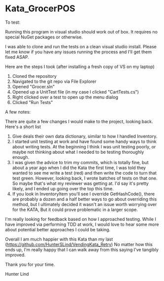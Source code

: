 # Kata_GrocerPOS

To test:

Running this program in visual studio should work out of box. It requires no special NuGet packages or otherwise. 

I was able to clone and run the tests on a clean visual studio install. Please let me know if you have any issues running the process and I'll get them fixed ASAP.

Here are the steps I took (after installing a fresh copy of VS on my laptop)
1. Cloned the repository
2. Navigated to the git repo via File Explorer
3. Opened "Grocer.sln"
4. Opened up a UnitTest file (in my case I clicked "CartTests.cs")
5. Right clicked over a test to open up the menu dialog
6. Clicked "Run Tests"


A few notes:

There are quite a few changes I would make to the project, looking back. Here's a short list

1. Give deals their own data dictionary, similar to how I handled Inventory. 
2. I started unit testing at work and have found some handy ways to think about writing tests. At the beginning I think I was unit testing poorly, or maybe not thinking about what I needed to be testing thoroughly enough.
3. I was given the advice to trim my commits, which is totally fine, but about a year ago when I did the Kata the first time, I was told they wanted to see me write a test (red) and then write the code to turn that test green.
	However, looking back, I wrote batches of tests on that one. So maybe that's what my reviewer was getting at. I'd say it's pretty likely, and I ended up going over the top this time.
4. If you look in InventoryItem you'll see I override GetHashCode(), there are probably a dozen and a half better ways to go about overriding this method, but I ultimately decided it wasn't an issue worth worrying over for the KATA,
	But it could prove problematic in a larger scope.

	
I'm really looking for feedback based on how I approached testing. While I have improved via performing TDD at work, I would love to hear some more about potential better approaches I could be taking.

	
Overall I am much happier with this Kata than my last (https://github.com/HunterSLind/VendingKata_Retry) No matter how this ends up, I'm really happy that I can walk away from this saying I've tangibly improved. 


Thank you for your time.

Hunter Lind